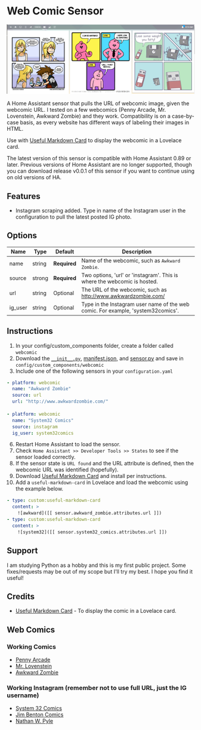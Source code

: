 # Web Comic Sensor
![header](images/header.png)

A Home Assistant sensor that pulls the URL of webcomic image, given the webcomic URL. I tested on a few webcomics (Penny Arcade, Mr. Lovenstein, Awkward Zombie) and they work. Compatibility is on a case-by-case basis, as every website has different ways of labeling their images in HTML.

Use with [Useful Markdown Card](https://github.com/thomasloven/lovelace-useful-markdown-card) to display the webcomic in a Lovelace card.

The latest version of this sensor is compatible with Home Assistant 0.89 or later. Previous versions of Home Assistant are no longer supported, though you can download release v0.0.1 of this sensor if you want to continue using on old versions of HA.

## Features
  - Instagram scraping added. Type in name of the Instagram user in the configuration to pull the latest posted IG photo.

## Options

| Name | Type | Default | Description
| ---- | ---- | ------- | -----------
| name | string | **Required** | Name of the webcomic, such as `Awkward Zombie`.
| source | strong | **Required** | Two options, 'url' or 'instagram'. This is where the webcomic is hosted.
| url | string | Optional | The URL of the webcomic, such as http://www.awkwardzombie.com/
| ig_user | string | Optional | Type in the Instagram user name of the web comic. For example, 'system32comics'.

## Instructions
1. In your config/custom_components folder, create a folder called `webcomic`
2. Download the [`__init__.py`](https://raw.githubusercontent.com/dnguyen800/Webcomic-Sensor/master/webcomic/__init__.py), [manifest.json](https://raw.githubusercontent.com/dnguyen800/Webcomic-Sensor/master/webcomic/manifest.json), and [sensor.py](https://raw.githubusercontent.com/dnguyen800/Webcomic-Sensor/master/webcomic/sensor.py) and save in `config/custom_components/webcomic`
5. Include one of the following sensors in your `configuration.yaml`
```yaml
- platform: webcomic
  name: "Awkward Zombie"
  source: url
  url: "http://www.awkwardzombie.com/"
  
- platform: webcomic
  name: "System32 Comics"
  source: instagram
  ig_user: system32comics  
```

6. Restart Home Assistant to load the sensor.
7. Check `Home Assistant >> Developer Tools >> States` to see if the sensor loaded correctly.
8. If the sensor state is `URL found` and the URL attribute is defined, then the webcomic URL was identified (hopefully).
8. Download [Useful Markdown Card](https://github.com/thomasloven/lovelace-useful-markdown-card) and install per instructions.
9. Add a `useful-markdown-card` in Lovelace and load the webcomic using the example below. 
```yaml
- type: custom:useful-markdown-card
  content: >
    ![awkward]([[ sensor.awkward_zombie.attributes.url ]])
- type: custom:useful-markdown-card
  content: >
    ![system32]([[ sensor.system32_comics.attributes.url ]])      
```

## Support
I am studying Python as a hobby and this is my first public project. Some fixes/requests may be out of my scope but I'll try my best. I hope you find it useful!

## Credits
  - [Useful Markdown Card](https://github.com/thomasloven/lovelace-useful-markdown-card) - To display the comic in a Lovelace card. 
  
  
## Web Comics

### Working Comics
- [Penny Arcade](https://www.penny-arcade.com/comic)
- [Mr. Lovenstein](http://www.mrlovenstein.com/)
- [Awkward Zombie](http://awkwardzombie.com/)


### Working Instagram (remember not to use full URL, just the IG username)
- [System 32 Comics](https://www.instagram.com/system32comics/)
- [Jim Benton Comics](https://www.instagram.com/jimbentonshots/)
- [Nathan W. Pyle](https://www.instagram.com/nathanwpyle/)

